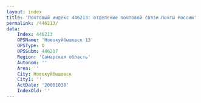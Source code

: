 ```yaml
---
layout: index
title: 'Почтовый индекс 446213: отделение почтовой связи Почты России'
permalink: /446213/
data:
    Index: 446213
    OPSName: 'Новокуйбышевск 13'
    OPSType: О
    OPSSubm: 446217
    Region: 'Самарская область'
    Autonom: ''
    Area: ''
    City: Новокуйбышевск
    City1: ''
    ActDate: '20001030'
    IndexOld: ''
---
```

